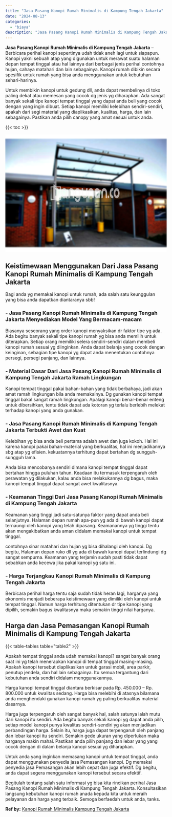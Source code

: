 ```yaml
---
title: "Jasa Pasang Kanopi Rumah Minimalis di Kampung Tengah Jakarta"
date: "2024-08-13"
categories: 
  - "biaya"
description: "Jasa Pasang Kanopi Rumah Minimalis di Kampung Tengah Jakarta. Begitulah tentang salah satu informasi yg bisa kita rincikan perihal Jasa Pasang Kanopi Rumah M..."
---
```


**Jasa Pasang Kanopi Rumah Minimalis di Kampung Tengah Jakarta** – Berbicara perihal kanopi sepertinya udah tidak aneh lagi untuk siapapun. Kanopi yakni sebuah atap yang digunakan untuk merawat suatu halaman depan tempat tinggal atau hal lainnya dari berbagai jenis perihal contohnya hujan, cahaya matahari dan lain sebagainya. Kanopi rumah dibikin secara spesifik untuk rumah yang bisa anda menggunakan untuk kebutuhan sehari-harinya.

Untuk membikin kanopi untuk gedung dll, anda dapat membelinya di toko paling dekat atau memesan yang cocok dg jenis yg diharapkan. Ada sangat banyak sekali tipe kanopi tempat tinggal yang dapat anda beli yang cocok dengan yang ingin dibuat. Setiap kanopi memiliki kelebihan sendiri-sendiri, apakah dari segi material yang diaplikasikan, kualitas, harga, dan lain sebagainya. Pastikan anda pilih canopy yang amat sesuai untuk anda.

{{< toc >}}

![Jasa Pasang Kanopi Rumah Minimalis di Kampung Tengah Jakarta](/images/harga-kanopi-minimalis-39.png)

## Keistimewaan Menggunakan Dari Jasa Pasang Kanopi Rumah Minimalis di Kampung Tengah Jakarta

Bagi anda yg memakai kanopi untuk rumah, ada salah satu keunggulan yang bisa anda dapatkan diantaranya sbb!

### \- Jasa Pasang Kanopi Rumah Minimalis di Kampung Tengah Jakarta Menyediakan Model Yang Bermacam-macam

Biasanya seseorang yang order kanopi menyaksikan dr faktor tipe yg ada. Ada begitu banyak sekali tipe kanopi rumah yg bisa anda memilih untuk diterapkan. Setiap orang memiliki selera sendiri-sendiri dalam membeli kanopi rumah sesuai yg diinginkan. Anda dapat belanja yang cocok dengan keinginan, sebagian tipe kanopi yg dapat anda menentukan contohnya persegi, persegi panjang, dan lainnya.

### \- Material Dasar Dari Jasa Pasang Kanopi Rumah Minimalis di Kampung Tengah Jakarta Ramah Lingkungan

Kanopi tempat tinggal pakai bahan-bahan yang tidak berbahaya, jadi akan amat ramah lingkungan bila anda memakainya. Dg gunakan kanopi tempat tinggal bakal sangat ramah lingkungan. Apalagi kanopi benar-benar enteng untuk dibersihkan, tentu tidak dapat ada kotoran yg terlalu berlebih melekat terhadap kanopi yang anda gunakan.

### \- Jasa Pasang Kanopi Rumah Minimalis di Kampung Tengah Jakarta Terbukti Awet dan Kuat

Kelebihan yg bisa anda beli pertama adalah awet dan juga kokoh. Hal ini karena kanopi pakai bahan-material yang berkualitas, hal ini menjadikannya sbg atap yg efisien. kekuatannya terhitung dapat bertahan dg sungguh-sungguh lama.

Anda bisa mencobanya sendiri dimana kanopi tempat tinggal dapat bertahan hingga puluhan tahun. Keadaan itu termasuk terpengaruh oleh perawatan yg dilakukan, kalau anda bisa melakukannya dg bagus, maka kanopi tempat tinggal dapat sangat awet kwalitasnya.

### \- Keamanan Tinggi Dari Jasa Pasang Kanopi Rumah Minimalis di Kampung Tengah Jakarta

Keamanan yang tinggi jadi satu-satunya faktor yang dapat anda beli selanjutnya. Halaman depan rumah apa-pun yg ada di bawah kanopi dapat ternaungi oleh kanopi yang telah dipasang. Keamanannya yg tinggi tentu akan mengakibatkan anda aman didalam memakai kanopi untuk tempat tinggal.

contohnya sinar matahari dan hujan yg bisa dihalangi oleh kanopi. Dg begitu, Halaman depan ruko dll yg ada di bawah kanopi dapat terlindungi dg sangat sempurna. Keamanan yang terjamin sudah pasti tidak dapat sebabkan anda kecewa jika pakai kanopi yg satu ini.

### \- Harga Terjangkau Kanopi Rumah Minimalis di Kampung Tengah Jakarta

Berbicara perihal harga tentu saja sudah tidak heran lagi, harganya yang ekonomis menjadi beberapa keistimewaan yang dimiliki oleh kanopi untuk tempat tinggal. Namun harga terhitung ditentukan dr tipe kanopi yang dipilih, semakin bagus kwalitasnya maka semakin tinggi nilai harganya.

## Harga dan Jasa Pemasangan Kanopi Rumah Minimalis di Kampung Tengah Jakarta

{{< table-tables table="table2" >}}

Apakah tempat tinggal anda udah memakai kanopi? sangat banyak orang saat ini yg telah menerapkan kanopi di tempat tinggal masing-masing. Apakah kanopi tersebut diaplikasikan untuk garasi mobil, area parkir, penutup jendela, dan hal lain sebagainya. Itu semua tergantung dari kebutuhan anda sendiri didalam menggunakannya.

Harga kanopi tempat tinggal diantara berkisar pada Rp. 450.000 – Rp. 800.000 untuk kwalitas sedang. Harga bisa melebihi di atasnya bilamana anda menghendaki gunakan kanopi rumah yg paling berkualitas material dasarnya.

Harga juga terpengaruh oleh sangat banyak hal, salah satunya ialah mutu dari kanopi itu sendiri. Ada begitu banyak sekali kanopi yg dapat anda pilih, setiap model kanopi punya kwalitas sendiri-sendiri yg akan menjadikan perbandingan harga. Selain itu, harga juga dapat terpengaruh oleh panjang dan lebar kanopi itu sendiri. Semakin gede ukuran yang diperlukan maka harganya makin mahal. Pastikan anda pilih panjang dan lebar yang yang cocok dengan di dalam belanja kanopi sesuai yg diharapkan.

Untuk anda yang inginkan memasang kanopi untuk tempat tinggal, anda dapat menggunakan penyedia jasa Pemasangan kanopi. Dg memakai penyedia jasa Pemasangan akan lebih cepat dan juga efektif. Dg begitu, anda dapat segera menggunakan kanopi tersebut secara efektif.

Begitulah tentang salah satu informasi yg bisa kita rincikan perihal Jasa Pasang Kanopi Rumah Minimalis di Kampung Tengah Jakarta. Konsultasikan langsung kebutuhan kanopi rumah anada kepada kita untuk meraih pelayanan dan harga yang terbaik. Semoga berfaedah untuk anda, tanks.

**Ref by:**  [Kanopi Rumah Minimalis Kampung Tengah Jakarta](https://id.wikipedia.org/wiki/Kanopi)
